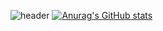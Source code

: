 ![header](https://capsule-render.vercel.app/api?type=waving&color=timeGradient&height=300&section=header&fontSize=90)
[![Anurag's GitHub stats](https://github-readme-stats.vercel.app/api?username=Joonooo)](https://github.com/anuraghazra/github-readme-stats)
